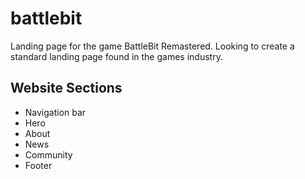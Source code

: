 # battlebit

Landing page for the game BattleBit Remastered. Looking to create a standard landing page found in the games industry.

## Website Sections
- Navigation bar
- Hero 
- About
- News
- Community
- Footer
